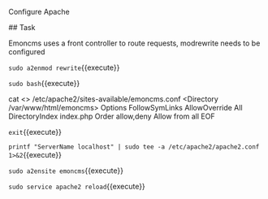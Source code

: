Configure Apache

## Task

Emoncms uses a front controller to route requests, modrewrite needs to be configured

`sudo a2enmod rewrite`{{execute}}


`sudo bash`{{execute}}

cat <<EOF >> /etc/apache2/sites-available/emoncms.conf
<Directory /var/www/html/emoncms>
    Options FollowSymLinks
    AllowOverride All
    DirectoryIndex index.php
    Order allow,deny
    Allow from all
</Directory>
EOF

`exit`{{execute}}

`printf "ServerName localhost" | sudo tee -a /etc/apache2/apache2.conf 1>&2`{{execute}}

`sudo a2ensite emoncms`{{execute}}

`sudo service apache2 reload`{{execute}}
